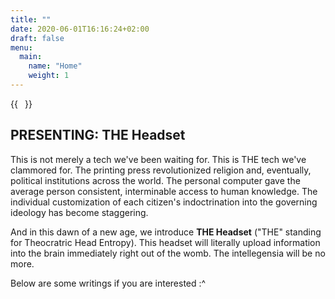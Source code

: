```yaml
---
title: ""
date: 2020-06-01T16:16:24+02:00
draft: false
menu:
  main:
    name: "Home"
    weight: 1
---
```


{{<image float="right" width="11em" frame="true" caption="Transhumanist Information Unification of 2030" src="img/angry_headphones.jpg" >}}

## PRESENTING: THE Headset

This is not merely a tech we've been waiting for. This is THE tech we've clammored for. The printing press revolutionized religion and, eventually, political institutions across the world. The personal computer gave the average person consistent, interminable access to human knowledge. The individual customization of each citizen's indoctrination into the governing ideology has become staggering. 

And in this dawn of a new age, we introduce **THE Headset** ("THE" standing for Theocratric Head Entropy). This headset will literally upload information into the brain immediately right out of the womb. The intellegensia will be no more.

Below are some writings if you are interested :^